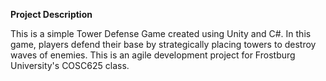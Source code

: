 **Project Description**

This is a simple Tower Defense Game created using Unity and C#. In this game, players defend their base by strategically placing towers to destroy waves of enemies. This is an agile development project for Frostburg University's COSC625 class. 

